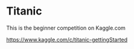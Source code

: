 Titanic
=======

This is the beginner competition on Kaggle.com

https://www.kaggle.com/c/titanic-gettingStarted
